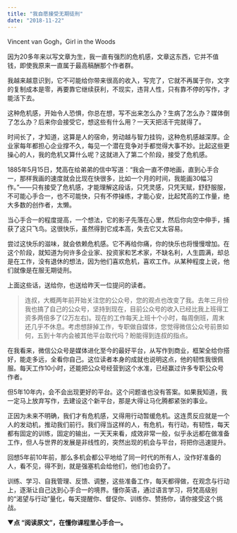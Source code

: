 ```yaml
---
title: "我自愿接受无期徒刑"
date: "2018-11-22"
---
```


Vincent van Gogh，Girl in the Woods

因为20多年来以写文章为生，我一直有强烈的危机感，文章这东西，它并不值钱，即使我原来一直属于最高稿酬那个作者群。

我越来越意识到，它不可能给你带来很高的收入，写完了，它就不再属于你，文字的复制成本是零，再要靠它继续获利，不现实，违背人性，只有靠不停的写作，才能活下去。

这种危机感，开始令人恐惧，你总在想，写不出来怎么办？生病了怎么办？媒体倒了怎么办？后来你会接受它，想这些有什么用？一天天把活干完就得了。

时间长了，才知道，这算是人的宿命，劳动越与智力挂钩，这种危机感越深厚。企业家每年都担心企业撑不久，每见一个潜在竞争对手都觉得大事不妙。比起这些更操心的人，我的危机又算什么呢？这就进入了第二个阶段，接受了危机感。

1885年5月15日，梵高在给弟弟的信中写道：“我会一直不停地画，直到心手合一，那样我画的速度就会比现在快很多，比如一个月的时间，我能画30幅习作。”——只有接受了危机感，才能理解这段话，只凭灵感，只凭天赋，舒舒服服，不可能心手合一，也不可能快，只有不停操练，才能心安，比起梵高的工作量，绝大多数的创作者，太懒。

当心手合一的程度提高，一个想法，它的影子先落在心里，然后你向空中伸手，捕获了这只飞鸟。这很快乐，虽然得到它成本高，失去它又太容易。

尝过这快乐的滋味，就会依赖危机感。它不再给你痛，你的快乐也将慢慢增加。在这个阶段，就知道为何许多企业家、投资家和艺术家，不缺名利，人生圆满，却总是在工作，没有退休的想法，因为他们喜欢危机，喜欢工作。从某种程度上说，他们就像是在服无期徒刑。

上面这些话，送给你，也送给昨天一位提问的读者。

> 连叔，大概两年前开始关注您的公众号，您的观点也改变了我。去年三月份我也搞了自己的公众号，坚持到现在，目前公众号的收入已经比我上班得工资多两倍多了(2万左右)。现在的工作每天上班十个小时，每周倒班，周末还几乎不休息。考虑想辞掉工作，专职做自媒体，您觉得微信公众号前景如何，五到十年内会被其他平台取代吗？盼能得到连叔的指点。

在我看来，微信公众号是媒体进化至今的最好平台，从写作到商业，框架全给你搭好，能走多远，全看你自己。这位读者本身的成就也说明这点，他的韧性我很佩服。每天工作10小时，还能把公众号经营到这个水准，已经赢过许多专职公众号作者。

但5年10年内，会不会出现更好的平台。这个问题谁也没有答案。如果我知道，我一定马上放弃写作，去建设这个新平台，那是大得让马化腾都紧张的事业。

正因为未来不明确，我们才有危机感，又得用行动暂缓危机。这连贯反应就是一个人的发动机，推动我们前行。我们得当这样的人，有危机，有行动，有韧性，每天都有固定的训练，固定的输出，一天天来看，成效非常一般，似乎永远都在做准备工作，但人与世界的发展是非线性的，突然出现的机会与平台，将把你迅速提升。

回想5年前10年前，那么多机会都公平地给了同一时代的所有人，没作好准备的人，看不见，得不到，就是强塞机会给他们，他们也会扔了。

训练、学习、自我管理、反馈、调整，这些准备工作，每天都得做，在观念与行动上，逐渐让自己达到心手合一的境界。懂你英语，通过语言学习，将梵高级别的“渴望与行动”量化，每天提醒你、督促你、训练你、赞扬你，请你接受这个挑战。

▼**点 “阅读原文”，在懂你课程里心手合一。**
